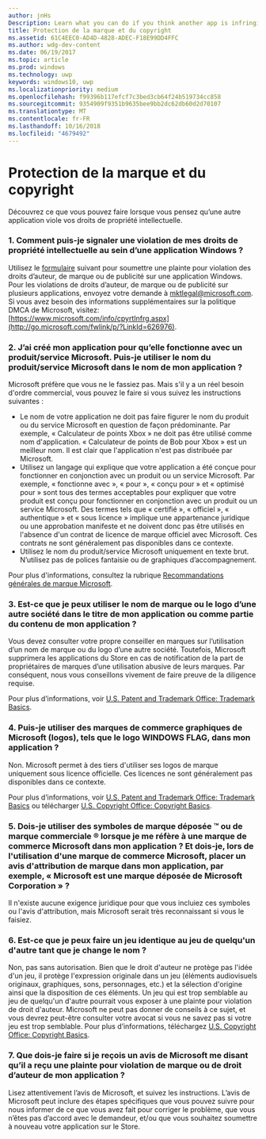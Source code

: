 ```yaml
---
author: jnHs
Description: Learn what you can do if you think another app is infringing on your intellectual property rights.
title: Protection de la marque et du copyright
ms.assetid: 61C4EEC0-AD4D-4828-ADEC-F18E99DD4FFC
ms.author: wdg-dev-content
ms.date: 06/19/2017
ms.topic: article
ms.prod: windows
ms.technology: uwp
keywords: windows10, uwp
ms.localizationpriority: medium
ms.openlocfilehash: f99396b117efcf7c3bed3cb64f24b519734cc858
ms.sourcegitcommit: 9354909f9351b9635bee9bb2dc62db60d2d70107
ms.translationtype: MT
ms.contentlocale: fr-FR
ms.lasthandoff: 10/16/2018
ms.locfileid: "4679492"
---
```

# <a name="trademark-and-copyright-protection"></a>Protection de la marque et du copyright


Découvrez ce que vous pouvez faire lorsque vous pensez qu’une autre application viole vos droits de propriété intellectuelle.

### <a name="1-how-may-i-report-an-infringement-of-my-intellectual-property-rights-within-a-windows-app"></a>1. Comment puis-je signaler une violation de mes droits de propriété intellectuelle au sein d’une application Windows ?


Utilisez le [formulaire](http://go.microsoft.com/fwlink/p/?LinkId=273879) suivant pour soumettre une plainte pour violation des droits d’auteur, de marque ou de publicité sur une application Windows. Pour les violations de droits d’auteur, de marque ou de publicité sur plusieurs applications, envoyez votre demande à mktlegal@microsoft.com. Si vous avez besoin des informations supplémentaires sur la politique DMCA de Microsoft, visitez: [https://www.microsoft.com/info/cpyrtInfrg.aspx](http://go.microsoft.com/fwlink/p/?LinkId=626976).

### <a name="2-i-created-my-app-to-work-with-a-microsoft-productservice-may-i-use-the-microsoft-productservice-name-in-the-name-of-my-app"></a>2. J’ai créé mon application pour qu’elle fonctionne avec un produit/service Microsoft. Puis-je utiliser le nom du produit/service Microsoft dans le nom de mon application ?


Microsoft préfère que vous ne le fassiez pas. Mais s'il y a un réel besoin d'ordre commercial, vous pouvez le faire si vous suivez les instructions suivantes :

-   Le nom de votre application ne doit pas faire figurer le nom du produit ou du service Microsoft en question de façon prédominante. Par exemple, « Calculateur de points Xbox » ne doit pas être utilisé comme nom d'application. « Calculateur de points de Bob pour Xbox » est un meilleur nom. Il est clair que l'application n'est pas distribuée par Microsoft.
-   Utilisez un langage qui explique que votre application a été conçue pour fonctionner en conjonction avec un produit ou un service Microsoft. Par exemple, « fonctionne avec », « pour », « conçu pour » et « optimisé pour » sont tous des termes acceptables pour expliquer que votre produit est conçu pour fonctionner en conjonction avec un produit ou un service Microsoft. Des termes tels que « certifié », « officiel », « authentique » et « sous licence » implique une appartenance juridique ou une approbation manifeste et ne doivent donc pas être utilisés en l'absence d'un contrat de licence de marque officiel avec Microsoft. Ces contrats ne sont généralement pas disponibles dans ce contexte.
-   Utilisez le nom du produit/service Microsoft uniquement en texte brut. N’utilisez pas de polices fantaisie ou de graphiques d’accompagnement.

Pour plus d'informations, consultez la rubrique [Recommandations générales de marque Microsoft](http://go.microsoft.com/fwlink/p/?LinkId=225434).

### <a name="3-is-it-ok-if-i-use-the-trademarked-name-or-logo-of-another-company-in-the-title-of-my-app-or-as-part-of-the-content-of-my-app"></a>3. Est-ce que je peux utiliser le nom de marque ou le logo d’une autre société dans le titre de mon application ou comme partie du contenu de mon application ?


Vous devez consulter votre propre conseiller en marques sur l’utilisation d’un nom de marque ou du logo d’une autre société. Toutefois, Microsoft supprimera les applications du Store en cas de notification de la part de propriétaires de marques d’une utilisation abusive de leurs marques. Par conséquent, nous vous conseillons vivement de faire preuve de la diligence requise.

Pour plus d’informations, voir [U.S. Patent and Trademark Office: Trademark Basics](http://go.microsoft.com/fwlink/p/?LinkId=225271).

### <a name="4-may-i-use-microsofts-graphical-trademarks-logos-such-as-the-windows-flag-logo-in-my-app"></a>4. Puis-je utiliser des marques de commerce graphiques de Microsoft (logos), tels que le logo WINDOWS FLAG, dans mon application ?


Non. Microsoft permet à des tiers d'utiliser ses logos de marque uniquement sous licence officielle. Ces licences ne sont généralement pas disponibles dans ce contexte.

Pour plus d’informations, voir [U.S. Patent and Trademark Office: Trademark Basics](http://go.microsoft.com/fwlink/p/?LinkId=225271) ou télécharger [U.S. Copyright Office: Copyright Basics](http://go.microsoft.com/fwlink/p/?LinkID=225273).

### <a name="5-do-i-need-to-use-registered--or-trademark--symbols-when-i-refer-to-a-microsoft-trademark-in-my-app-and-must-i-when-using-a-microsoft-trademark-place-a-trademark-attribution-notice-in-my-app-for-example-microsoft-is-a-registered-trademark-of-the-microsoft-corporation"></a>5. Dois-je utiliser des symboles de marque déposée ™ ou de marque commerciale ® lorsque je me réfère à une marque de commerce Microsoft dans mon application ? Et dois-je, lors de l'utilisation d'une marque de commerce Microsoft, placer un avis d'attribution de marque dans mon application, par exemple, « Microsoft est une marque déposée de Microsoft Corporation » ?


Il n'existe aucune exigence juridique pour que vous incluiez ces symboles ou l'avis d'attribution, mais Microsoft serait très reconnaissant si vous le faisiez.

### <a name="6-is-it-ok-if-i-make-a-game-that-is-identical-to-someone-elses-game-as-long-as-i-change-the-name"></a>6. Est-ce que je peux faire un jeu identique au jeu de quelqu'un d'autre tant que je change le nom ?


Non, pas sans autorisation. Bien que le droit d'auteur ne protège pas l'idée d'un jeu, il protège l'expression originale dans un jeu (éléments audiovisuels originaux, graphiques, sons, personnages, etc.) et la sélection d'origine ainsi que la disposition de ces éléments. Un jeu qui est trop semblable au jeu de quelqu'un d'autre pourrait vous exposer à une plainte pour violation de droit d'auteur. Microsoft ne peut pas donner de conseils à ce sujet, et vous devrez peut-être consulter votre avocat si vous ne savez pas si votre jeu est trop semblable. Pour plus d’informations, téléchargez [U.S. Copyright Office: Copyright Basics](http://go.microsoft.com/fwlink/p/?LinkID=225273).

### <a name="7-what-should-i-do-if-i-get-a-notice-from-microsoft-telling-me-it-has-received-a-complaint-that-my-app-infringes-a-trademark-or-copyright"></a>7. Que dois-je faire si je reçois un avis de Microsoft me disant qu’il a reçu une plainte pour violation de marque ou de droit d’auteur de mon application ?


Lisez attentivement l’avis de Microsoft, et suivez les instructions. L’avis de Microsoft peut inclure des étapes spécifiques que vous pouvez suivre pour nous informer de ce que vous avez fait pour corriger le problème, que vous n’êtes pas d’accord avec le demandeur, et/ou que vous souhaitez soumettre à nouveau votre application sur le Store.

 

 





